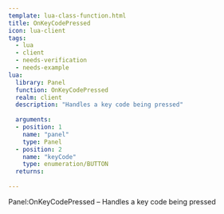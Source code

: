```yaml
---
template: lua-class-function.html
title: OnKeyCodePressed
icon: lua-client
tags:
  - lua
  - client
  - needs-verification
  - needs-example
lua:
  library: Panel
  function: OnKeyCodePressed
  realm: client
  description: "Handles a key code being pressed"
  
  arguments:
  - position: 1
    name: "panel"
    type: Panel
  - position: 2
    name: "keyCode"
    type: enumeration/BUTTON
  returns:
    
---
```


<div class="lua__search__keywords">
Panel:OnKeyCodePressed &#x2013; Handles a key code being pressed
</div>
